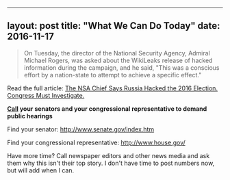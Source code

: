 ----
layout: post
title: "What We Can Do Today"
date: 2016-11-17
----

> On Tuesday, the director of the National Security Agency, Admiral Michael Rogers, was asked about the WikiLeaks release of hacked information during the campaign, and he said, "This was a conscious effort by a nation-state to attempt to achieve a specific effect." 

Read the full article: [The NSA Chief Says Russia Hacked the 2016 Election. Congress Must Investigate.](http://www.motherjones.com/politics/2016/11/will-congress-investigate-russian-interference-2016-campaign)

**[Call](https://www.littlecanary.github.io) your senators and your congressional representative to demand public hearings**

Find your senator: http://www.senate.gov/index.htm

Find your congressional representative: http://www.house.gov/

Have more time? Call newspaper editors and other news media and ask them why this isn't their top story. I don't have time to post numbers now, but will add when I can.


